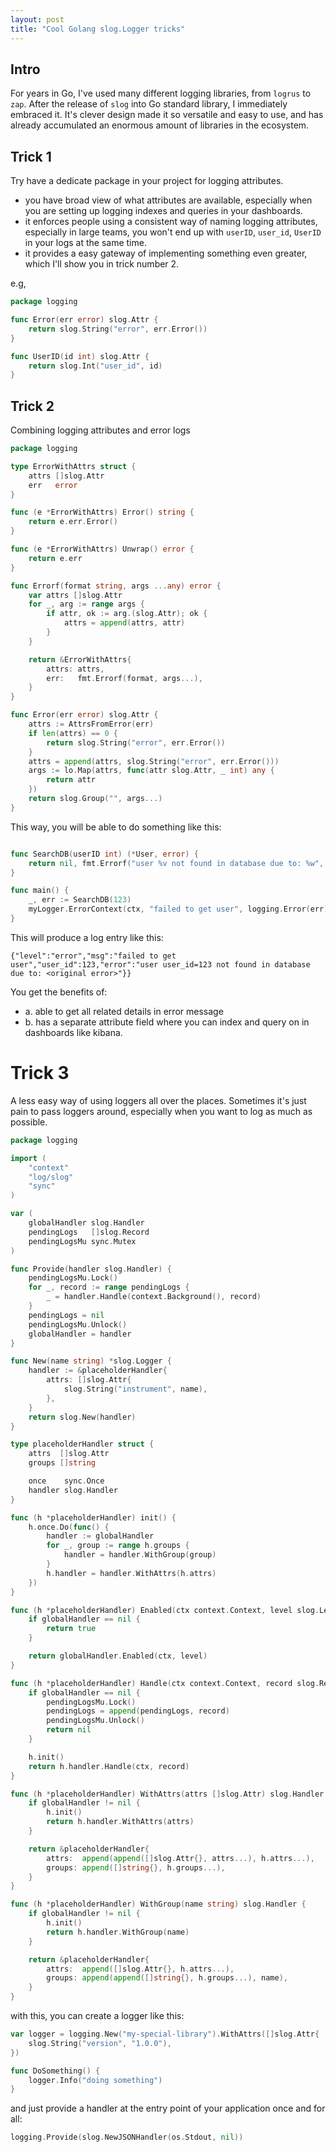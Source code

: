```yaml
---
layout: post
title: "Cool Golang slog.Logger tricks"
---
```


## Intro
For years in Go, I've used many different logging libraries, from `logrus` to `zap`.
After the release of `slog` into Go standard library, I immediately embraced it.
It's clever design made it so versatile and easy to use, and has already accumulated an enormous amount of libraries in the ecosystem.

## Trick 1

Try have a dedicate package in your project for logging attributes.
 - you have broad view of what attributes are available, especially when you are setting up logging indexes and queries in your dashboards.
 - it enforces people using a consistent way of naming logging attributes, especially in large teams, you won't end up with  `userID`, `user_id`, `UserID` in your logs at the same time.
 - it provides a easy gateway of implementing something even greater, which I'll show you in trick number 2.

e.g,
```go
package logging 

func Error(err error) slog.Attr {
    return slog.String("error", err.Error())
}

func UserID(id int) slog.Attr {
    return slog.Int("user_id", id)
}
```

## Trick 2

Combining logging attributes and error logs

```go
package logging

type ErrorWithAttrs struct {
	attrs []slog.Attr
	err   error
}

func (e *ErrorWithAttrs) Error() string {
	return e.err.Error()
}

func (e *ErrorWithAttrs) Unwrap() error {
	return e.err
}

func Errorf(format string, args ...any) error {
	var attrs []slog.Attr
	for _, arg := range args {
		if attr, ok := arg.(slog.Attr); ok {
			attrs = append(attrs, attr)
		}
	}

	return &ErrorWithAttrs{
		attrs: attrs,
		err:   fmt.Errorf(format, args...),
	}
}

func Error(err error) slog.Attr {
	attrs := AttrsFromError(err)
	if len(attrs) == 0 {
		return slog.String("error", err.Error())
	}
	attrs = append(attrs, slog.String("error", err.Error()))
	args := lo.Map(attrs, func(attr slog.Attr, _ int) any {
		return attr
	})
	return slog.Group("", args...)
}
```

This way, you will be able to do something like this:

```go

func SearchDB(userID int) (*User, error) {
    return nil, fmt.Errorf("user %v not found in database due to: %w", logging.UserID(userID), err)
}

func main() {
    _, err := SearchDB(123)
    myLogger.ErrorContext(ctx, "failed to get user", logging.Error(err))
}
```

This  will produce a log entry like this:

```
{"level":"error","msg":"failed to get user","user_id":123,"error":"user user_id=123 not found in database due to: <original error>"}}
```

You get the benefits of:
 * a. able to get all related details in error message
 * b. has a separate attribute field where you can index and query on in dashboards like kibana.


# Trick 3

A less easy way of using loggers all over the places. Sometimes it's just pain to pass loggers around, especially when you want to log as much as possible.

```go
package logging

import (
	"context"
	"log/slog"
	"sync"
)

var (
	globalHandler slog.Handler
	pendingLogs   []slog.Record
	pendingLogsMu sync.Mutex
)

func Provide(handler slog.Handler) {
	pendingLogsMu.Lock()
	for _, record := range pendingLogs {
		_ = handler.Handle(context.Background(), record)
	}
	pendingLogs = nil
	pendingLogsMu.Unlock()
	globalHandler = handler
}

func New(name string) *slog.Logger {
	handler := &placeholderHandler{
		attrs: []slog.Attr{
			slog.String("instrument", name),
		},
	}
	return slog.New(handler)
}

type placeholderHandler struct {
	attrs  []slog.Attr
	groups []string

	once    sync.Once
	handler slog.Handler
}

func (h *placeholderHandler) init() {
	h.once.Do(func() {
		handler := globalHandler
		for _, group := range h.groups {
			handler = handler.WithGroup(group)
		}
		h.handler = handler.WithAttrs(h.attrs)
	})
}

func (h *placeholderHandler) Enabled(ctx context.Context, level slog.Level) bool {
	if globalHandler == nil {
		return true
	}

	return globalHandler.Enabled(ctx, level)
}

func (h *placeholderHandler) Handle(ctx context.Context, record slog.Record) error {
	if globalHandler == nil {
		pendingLogsMu.Lock()
		pendingLogs = append(pendingLogs, record)
		pendingLogsMu.Unlock()
		return nil
	}

	h.init()
	return h.handler.Handle(ctx, record)
}

func (h *placeholderHandler) WithAttrs(attrs []slog.Attr) slog.Handler {
	if globalHandler != nil {
		h.init()
		return h.handler.WithAttrs(attrs)
	}

	return &placeholderHandler{
		attrs:  append(append([]slog.Attr{}, attrs...), h.attrs...),
		groups: append([]string{}, h.groups...),
	}
}

func (h *placeholderHandler) WithGroup(name string) slog.Handler {
	if globalHandler != nil {
		h.init()
		return h.handler.WithGroup(name)
	}

	return &placeholderHandler{
		attrs:  append([]slog.Attr{}, h.attrs...),
		groups: append(append([]string{}, h.groups...), name),
	}
}
```

with this, you can create a logger like this:

```go
var logger = logging.New("my-special-library").WithAttrs([]slog.Attr{
    slog.String("version", "1.0.0"),
})

func DoSomething() {
    logger.Info("doing something")
}
```

and just provide a handler at the entry point of your application once and for all:

```go
logging.Provide(slog.NewJSONHandler(os.Stdout, nil))
```
